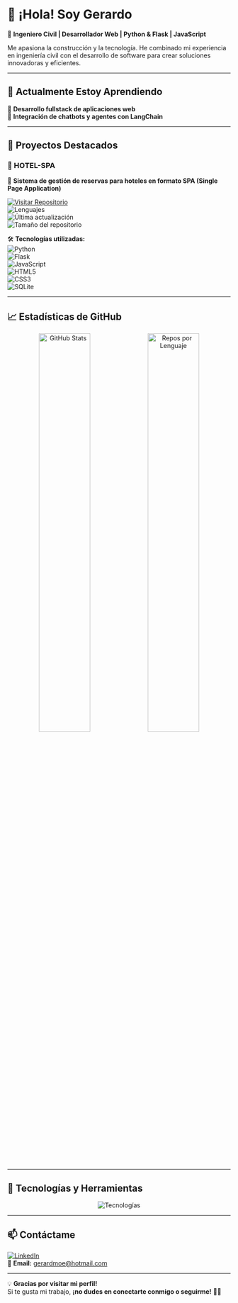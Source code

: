 # 👋 ¡Hola! Soy Gerardo  

🚀 **Ingeniero Civil | Desarrollador Web | Python & Flask | JavaScript**  

Me apasiona la construcción y la tecnología. He combinado mi experiencia en ingeniería civil con el desarrollo de software para crear soluciones innovadoras y eficientes.  

---

## 🌱 Actualmente Estoy Aprendiendo
📌 **Desarrollo fullstack de aplicaciones web**  
📌 **Integración de chatbots y agentes con LangChain**  

---

## 🚀 Proyectos Destacados  

### 🏨 HOTEL-SPA  
📌 **Sistema de gestión de reservas para hoteles en formato SPA (Single Page Application)**  

[![Visitar Repositorio](https://img.shields.io/badge/GitHub-Visitar%20Repositorio-blue?style=for-the-badge&logo=github)](https://github.com/gerarddelae/hotel-spa)  
![Lenguajes](https://img.shields.io/github/languages/top/gerarddelae/hotel-spa?color=blue)  
![Última actualización](https://img.shields.io/github/last-commit/gerarddelae/hotel-spa)  
![Tamaño del repositorio](https://img.shields.io/github/repo-size/gerarddelae/hotel-spa)  

🛠 **Tecnologías utilizadas:**  
![Python](https://img.shields.io/badge/Python-3776AB?style=for-the-badge&logo=python&logoColor=white)  
![Flask](https://img.shields.io/badge/Flask-000000?style=for-the-badge&logo=flask&logoColor=white)  
![JavaScript](https://img.shields.io/badge/JavaScript-F7DF1E?style=for-the-badge&logo=javascript&logoColor=black)  
![HTML5](https://img.shields.io/badge/HTML5-E34F26?style=for-the-badge&logo=html5&logoColor=white)  
![CSS3](https://img.shields.io/badge/CSS3-1572B6?style=for-the-badge&logo=css3&logoColor=white)  
![SQLite](https://img.shields.io/badge/SQLite-003B57?style=for-the-badge&logo=sqlite&logoColor=white)  

---

## 📈 Estadísticas de GitHub  
<div align="center">
  <img src="https://github-readme-stats.vercel.app/api?username=gerarddelae&show_icons=true&theme=dark" alt="GitHub Stats" width="48%" />
  <img src="https://github-profile-summary-cards.vercel.app/api/cards/repos-per-language?username=gerarddelae&theme=github_dark" alt="Repos por Lenguaje" width="48%" />
</div>

---

## 🔧 Tecnologías y Herramientas  

<div align="center">
  <img src="https://skillicons.dev/icons?i=python,flask,sqlite,js,html,css,git,github" alt="Tecnologías" />
</div>

---

## 📫 Contáctame  

[![LinkedIn](https://img.shields.io/badge/LinkedIn-Perfil-blue?style=for-the-badge&logo=linkedin)](https://linkedin.com/in/gerardodelae)  
📧 **Email:** gerardmoe@hotmail.com  

---

💡 **Gracias por visitar mi perfil!**  
Si te gusta mi trabajo, **¡no dudes en conectarte conmigo o seguirme!** 🚀😃  
